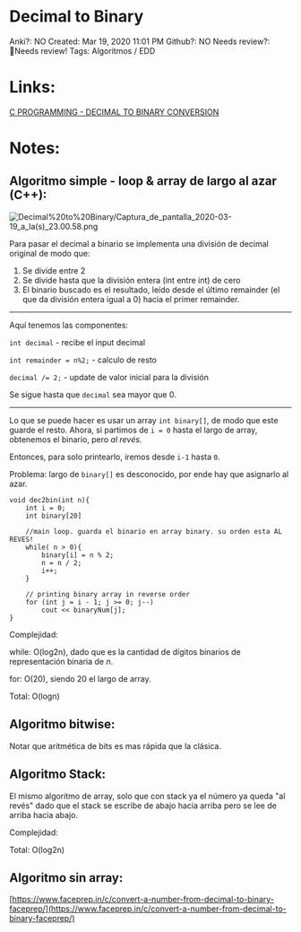 # Decimal to Binary

Anki?: NO
Created: Mar 19, 2020 11:01 PM
Github?: NO
Needs review?: 🔴Needs review!
Tags: Algoritmos / EDD

# Links:

[C PROGRAMMING - DECIMAL TO BINARY CONVERSION](https://www.youtube.com/watch?v=fGNwQBAKNds)

# Notes:

## Algoritmo simple - loop & array de largo al azar (C++):

![Decimal%20to%20Binary/Captura_de_pantalla_2020-03-19_a_la(s)_23.00.58.png](Decimal%20to%20Binary/Captura_de_pantalla_2020-03-19_a_la(s)_23.00.58.png)

Para pasar el decimal a binario se implementa una división de decimal original de modo que:

1. Se divide entre 2
2. Se divide hasta que la división entera (int entre int) de cero
3. El binario buscado es el resultado, leído desde el último remainder (el que da división entera igual a 0) hacia el primer remainder.

---

Aquí tenemos las componentes:

`int decimal`  - recibe el input decimal

`int remainder = n%2;` - calculo de resto

`decimal /= 2;` - update de valor inicial para la división

Se sigue hasta que `decimal` sea mayor que 0.

---

Lo que se puede hacer es usar un array `int binary[]`, de modo que este guarde el resto. Ahora, si partimos de `i = 0` hasta el largo de array, obtenemos el binario, pero *al revés.* 

Entonces, para solo printearlo, iremos desde `i-1`  hasta `0`.

Problema: largo de `binary[]` es desconocido, por ende hay que asignarlo al azar.

    void dec2bin(int n){
    	int i = 0;
    	int binary[20]
    	
    	//main loop. guarda el binario en array binary. su orden esta AL REVES!
    	while( n > 0){
    		binary[i] = n % 2;
    		n = n / 2;
    		i++;
    	}
    
    	// printing binary array in reverse order 
        for (int j = i - 1; j >= 0; j--) 
            cout << binaryNum[j]; 
    }

Complejidad: 

while: O(log2n), dado que es la cantidad de dígitos binarios de representación binaria de *n*.

for: O(20), siendo 20 el largo de array. 

Total: O(logn)

## Algoritmo bitwise:

Notar que aritmética de bits es mas rápida que la clásica.

## Algoritmo Stack:

El mismo algoritmo de array, solo que con stack ya el número ya queda "al revés" dado que el stack se escribe de abajo hacia arriba pero se lee de arriba hacia abajo.

Complejidad: 

Total: O(log2n)

## Algoritmo sin array:

[https://www.faceprep.in/c/convert-a-number-from-decimal-to-binary-faceprep/](https://www.faceprep.in/c/convert-a-number-from-decimal-to-binary-faceprep/)
